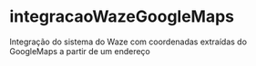 # integracaoWazeGoogleMaps
Integração do sistema do Waze com coordenadas extraídas do GoogleMaps a partir de um endereço
